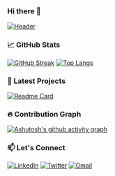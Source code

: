 ### Hi there 👋

[![Header](https://github.com/hritikh2k/hritikh2k/blob/main/banner.png)](https://your-portfolio-link.com)


### 📈 GitHub Stats
[![GitHub Streak](https://streak-stats.demolab.com?user=hritikh2k&theme=dark)](https://git.io/streak-stats)
[![Top Langs](https://github-readme-stats.vercel.app/api/top-langs/?username=hritikh2k&layout=compact&theme=vision-friendly-dark)](https://github.com/hritikh2k)

### 🚀 Latest Projects
[![Readme Card](https://github-readme-stats.vercel.app/api/pin/?username=hritikh2k&repo=repo-name&theme=dark)](https://github.com/hritikh2k/repo-name)

### 🔥 Contribution Graph
[![Ashutosh's github activity graph](https://github-readme-activity-graph.vercel.app/graph?username=hritikh2k&theme=react-dark)](https://github.com/ashutosh00710/github-readme-activity-graph)

### 📫 Let's Connect
[![LinkedIn](https://img.shields.io/badge/LinkedIn-0077B5?style=for-the-badge&logo=linkedin&logoColor=white)](https://www.linkedin.com/in/hritikh2k/)
[![Twitter](https://img.shields.io/badge/Twitter-1DA1F2?style=for-the-badge&logo=twitter&logoColor=white)](https://x.com/Hritikkumar5178)
[![Gmail](https://img.shields.io/badge/Gmail-D14836?style=for-the-badge&logo=gmail&logoColor=white)](mailto:hritikkumar2011@gmail.com)

<!--
**hritikh2k/hritikh2k** is a ✨ _special_ ✨ repository because its `README.md` (this file) appears on your GitHub profile.

Here are some ideas to get you started:

- 🔭 I’m currently working on ...
- 🌱 I’m currently learning ...
- 👯 I’m looking to collaborate on ...
- 🤔 I’m looking for help with ...
- 💬 Ask me about ...
- 📫 How to reach me: ...
- 😄 Pronouns: ...
- ⚡ Fun fact: ...
-->
